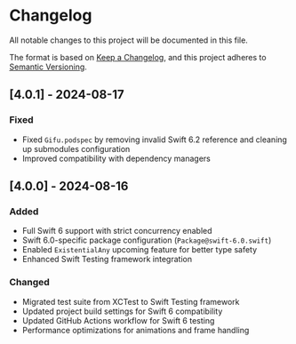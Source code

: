 # Changelog

All notable changes to this project will be documented in this file.

The format is based on [Keep a Changelog](https://keepachangelog.com/en/1.0.0/),
and this project adheres to [Semantic Versioning](https://semver.org/spec/v2.0.0.html).

## [4.0.1] - 2024-08-17

### Fixed

- Fixed `Gifu.podspec` by removing invalid Swift 6.2 reference and cleaning up submodules configuration
- Improved compatibility with dependency managers

## [4.0.0] - 2024-08-16

### Added

- Full Swift 6 support with strict concurrency enabled
- Swift 6.0-specific package configuration (`Package@swift-6.0.swift`)
- Enabled `ExistentialAny` upcoming feature for better type safety
- Enhanced Swift Testing framework integration

### Changed

- Migrated test suite from XCTest to Swift Testing framework
- Updated project build settings for Swift 6 compatibility
- Updated GitHub Actions workflow for Swift 6 testing
- Performance optimizations for animations and frame handling
